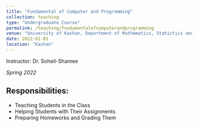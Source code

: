 ```yaml
---
title: "Fundamental of Computer and Programming"
collection: teaching
type: "Undergraduate Course"
permalink: /teaching/fundamentalofcomputerandprogramming
venue: "University of Kashan, Department of Mathematics, Statictics and Computer Science"
date: 2022-01-01
location: "Kashan"
---
```

Instructor: Dr. Soheil-Shamee

*Spring 2022*


## Responsibilities:
- Teaching Students in the Class
- Helping Students with Their Assignments
- Preparing Homeworks and Grading Them 